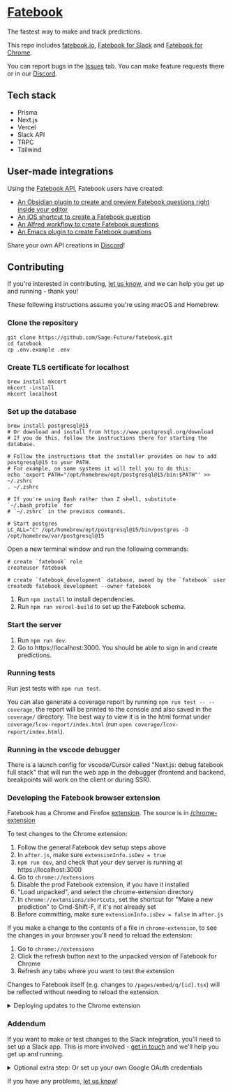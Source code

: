 # [Fatebook](https://fatebook.io)

The fastest way to make and track predictions.

This repo includes [fatebook.io](https://fatebook.io), [Fatebook for Slack](fatebook.io/for-slack) and [Fatebook for Chrome](https://fatebook.io/extension).

You can report bugs in the [Issues](https://github.com/Sage-Future/fatebook/issues) tab. You can make feature requests there or in our [Discord](https://discord.gg/mt9YVB8VDE).

## Tech stack

- Prisma
- Next.js
- Vercel
- Slack API
- TRPC
- Tailwind

## User-made integrations

Using the [Fatebook API](https://fatebook.io/api-setup), Fatebook users have created:

- [An Obsidian plugin to create and preview Fatebook questions right inside your editor](https://github.com/GarretteBaker/obsidian-fatebook)
- [An iOS shortcut to create a Fatebook question](https://www.icloud.com/shortcuts/25903acfcd3d4fd5bed31c2f50322928)
- [An Alfred workflow to create Fatebook questions](https://github.com/Calebp98/alfred-fatebook-workflow)
- [An Emacs plugin to create Fatebook questions](https://github.com/sonofhypnos/fatebook.el)

Share your own API creations in [Discord](https://discord.gg/mt9YVB8VDE)!

## Contributing

If you're interested in contributing, [let us know](https://github.com/Sage-Future/fatebook/issues), and we can help you get up and running - thank you!

These following instructions assume you're using macOS and Homebrew.

### Clone the repository

```shell
git clone https://github.com/Sage-Future/fatebook.git
cd fatebook
cp .env.example .env
```

### Create TLS certificate for localhost

```shell
brew install mkcert
mkcert -install
mkcert localhost
```

### Set up the database

```shell
brew install postgresql@15
# Or download and install from https://www.postgresql.org/download
# If you do this, follow the instructions there for starting the database.

# Follow the instructions that the installer provides on how to add postgresql@15 to your PATH.
# For example, on some systems it will tell you to do this:
echo 'export PATH="/opt/homebrew/opt/postgresql@15/bin:$PATH"' >> ~/.zshrc
. ~/.zshrc

# If you're using Bash rather than Z shell, substitute `~/.bash_profile` for
# `~/.zshrc` in the previous commands.

# Start postgres
LC_ALL="C" /opt/homebrew/opt/postgresql@15/bin/postgres -D /opt/homebrew/var/postgresql@15
```

Open a new terminal window and run the following commands:

```shell
# create `fatebook` role
createuser fatebook

# create `fatebook_development` database, owned by the `fatebook` user
createdb fatebook_development --owner fatebook
```

1. Run `npm install` to install dependencies.
2. Run `npm run vercel-build` to set up the Fatebook schema.

### Start the server

1. Run `npm run dev`.
2. Go to https://localhost:3000. You should be able to sign in and create predictions.

### Running tests

Run jest tests with `npm run test`.

You can also generate a coverage report by running `npm run test -- --coverage`, the report will be printed to the console and also saved in the `coverage/` directory. The best way to view it is in the html format under `coverage/lcov-report/index.html` (run `open coverage/lcov-report/index.html`).

### Running in the vscode debugger

There is a launch config for vscode/Cursor called "Next.js: debug fatebook full stack" that will run the web app in the debugger (frontend and backend, breakpoints will work on the client or during SSR).

### Developing the Fatebook browser extension

Fatebook has a Chrome and Firefox [extension](https://fatebook.io/extension). The source is in [/chrome-extension](https://github.com/Sage-Future/fatebook/tree/main/chrome-extension)

To test changes to the Chrome extension:

1. Follow the general Fatebook dev setup steps above
2. In `after.js`, make sure `extensionInfo.isDev = true`
3. `npm run dev`, and check that your dev server is running at https://localhost:3000
4. Go to `chrome://extensions`
5. Disable the prod Fatebook extension, if you have it installed
6. "Load unpacked", and select the chrome-extension directory
7. In `chrome://extensions/shortcuts`, set the shortcut for "Make a new prediction" to Cmd-Shift-F, if it's not already set
8. Before committing, make sure `extensionInfo.isDev = false` in `after.js`

If you make a change to the contents of a file in `chrome-extension`, to see the changes in your browser you'll need to reload the extension:

1. Go to `chrome://extensions`
2. Click the refresh button next to the unpacked version of Fatebook for Chrome
3. Refresh any tabs where you want to test the extension

Changes to Fatebook itself (e.g. changes to `/pages/embed/q/[id].tsx`) will be reflected without needing to reload the extension.

<details>
  <summary>Deploying updates to the Chrome extension</summary>

Contributors - a maintainer will test and deploy your changes.

Instructions for maintainers:

1. Test changes locally in Chrome and Firefox
2. Set `extensionInfo.isDev = false` in `after.js`
3. Deploy any changes to fatebook.io, and test your local unpacked extension with the prod environment
4. Increment the `version` field in `manifest.json`
5. Run `npm run zip`
6. Upload the Chrome extension to the webstore and the Firefox version to Mozilla addons. Approval normally takes <24 hours

</details>

### Addendum

If you want to make or test changes to the Slack integration, you'll need to set up a Slack app. This is more involved - [get in touch](https://github.com/Sage-Future/fatebook/issues) and we'll help you get up and running.

<details>
  <summary>Optional extra step: Or set up your own Google OAuth credentials</summary>

Your `.env.example` is prefilled with the shared Fatebook developer Google OAuth credentials. If you'd like to create your own (e.g., to change the configuration), follow these steps:

1. Go to https://console.cloud.google.com/apis/credentials.
2. Click <kbd>Configure a project</kbd>. (Or, if you've previously made a project, click <kbd>Your project</kbd> -> <kbd>New project</kbd> -> Select your new project)
3. Click <kbd>CREATE CREDENTIALS</kbd>.
4. Select `OAuth client ID`.
5. You may need to follow the instructions in "Create consent screen" - select all non-sensitive scopes. Then try 3-4 again.
6. For `Application type` select `Web application`.
7. Under `Name` type something like `Fatebook development`.
8. Under `Authorized redirect URIs`, click <kbd>ADD URI</kbd> and under `URIs 1` type `https://localhost:3000/api/auth/callback/google`.
9. Open the `.env` file in the root of the `fatebook` repository. Copy and paste the `Client ID` value after `GOOGLE_CLIENT_ID=` in `fatebook/.env`, and do the same for `Client secret` and `GOOGLE_CLIENT_SECRET=`.
</details>

If you have any problems, [let us know](https://github.com/Sage-Future/fatebook/issues)!
